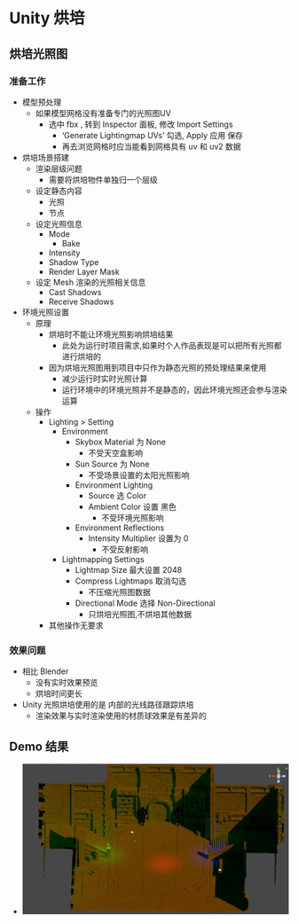 # Unity 烘培

## 烘培光照图

### 准备工作

* 模型预处理
  * 如果模型网格没有准备专门的光照图UV
    * 选中 fbx , 转到 Inspector 面板, 修改 Import Settings
      * ‘Generate Lightingmap UVs’ 勾选, Apply 应用 保存
      * 再去浏览网格时应当能看到网格具有 uv 和 uv2 数据
* 烘培场景搭建
  * 渲染层级问题
    * 需要将烘培物件单独归一个层级
  * 设定静态内容
    * 光照
    * 节点
  * 设定光照信息
    * Mode
      * Bake
    * Intensity
    * Shadow Type
    * Render Layer Mask
  * 设定 Mesh 渲染的光照相关信息
    * Cast Shadows
    * Receive Shadows
* 环境光照设置
  * 原理
    * 烘培时不能让环境光照影响烘培结果
      * 此处为运行时项目需求,如果时个人作品表现是可以把所有光照都进行烘培的
    * 因为烘培光照图用到项目中只作为静态光照的预处理结果来使用
      * 减少运行时实时光照计算
      * 运行环境中的环境光照并不是静态的，因此环境光照还会参与渲染运算
  * 操作
    * Lighting > Setting
      * Environment
        * Skybox Material 为 None
          * 不受天空盒影响
        * Sun Source 为 None
          * 不受场景设置的太阳光照影响
        * Environment Lighting
          * Source 选  Color
          * Ambient Color 设置 黑色
            * 不受环境光照影响
        * Environment Reflections
          * Intensity Multiplier 设置为 0
            * 不受反射影响
      * Lightmapping Settings
        * Lightmap Size 最大设置 2048
        * Compress Lightmaps 取消勾选
          * 不压缩光照图数据
        * Directional Mode 选择 Non-Directional
          * 只烘培光照图,不烘培其他数据
    * 其他操作无要求

### 效果问题

* 相比 Blender
  * 没有实时效果预览
  * 烘培时间更长
* Unity 光照烘培使用的是 内部的光线路径跟踪烘培
  * 渲染效果与实时渲染使用的材质球效果是有差异的

## Demo 结果

* <img src='./unity_bake01.jpg' />
